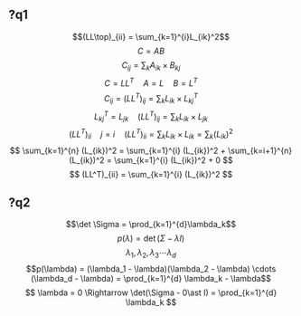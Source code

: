 ## ?q1 
$$(LL\top)_{ii} = \sum_{k=1}^{i}L_{ik}^2$$
$$
C = AB
$$
$$
C_{ij} = \sum_k A_{ik} \times B_{kj}
$$
$$
C = LL^T \quad A = L \quad B = L^T
$$
$$
C_{ij} = (LL^T)_{ij} = \sum_k L_{ik} \times L^T_{kj}
$$
$$
L^T_{kj} = L_{jk} \quad (LL^T)_{ij} = \sum_k L_{ik} \times L_{jk}
$$
$$
(LL^T)_{ii} \quad j = i \quad (LL^T)_{ii} = \sum_k L_{ik} \times L_{ik} = \sum_k (L_{ik})^2
$$
$$ 
\sum_{k=1}^{n} (L_{ik})^2 = \sum_{k=1}^{i} (L_{ik})^2 + \sum_{k=i+1}^{n} (L_{ik})^2 = \sum_{k=1}^{i} (L_{ik})^2 + 0
$$
$$
(LL^T)_{ii} = \sum_{k=1}^{i} (L_{ik})^2
$$

## ?q2
$$\det \Sigma = \prod_{k=1}^{d}\lambda_k$$
$$p(\lambda) = \det(\Sigma - \lambda I)$$
$$\lambda_1 ,\lambda_2 ,\lambda_3 \cdots \lambda_d$$
$$p(\lambda) = (\lambda_1 - \lambda)(\lambda_2 - \lambda) \cdots (\lambda_d - \lambda) = \prod_{k=1}^{d} \lambda_k - \lambda$$
$$
\lambda = 0 \Rightarrow \det(\Sigma - 0\ast I) = \prod_{k=1}^{d} \lambda_k
$$